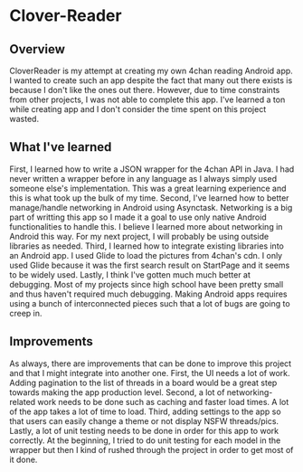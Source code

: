 # Clover-Reader

## Overview
CloverReader is my attempt at creating my own 4chan reading Android app. I wanted to create such an app despite the fact that many out there exists is because I don't like the ones out there. However, due to time constraints from other projects, I was not able to complete this app. I've learned a ton while creating app and I don't consider the time spent on this project wasted.

## What I've learned
First, I learned how to write a JSON wrapper for the 4chan API in Java. I had never written a wrapper before in any language as I always simply used someone else's implementation. This was a great learning experience and this is what took up the bulk of my time. Second, I've learned how to better manage/handle networking in Android using Asynctask. Networking is a big part of writting this app so I made it a goal to use only native Android functionalities to handle this. I believe I learned more about networking in Android this way. For my next project, I will probably be using outside libraries as needed. Third, I learned how to integrate existing libraries into an Android app. I used Glide to load the pictures from 4chan's cdn. I only used Glide because it was the first search result on StartPage and it seems to be widely used. Lastly, I think I've gotten much much better at debugging. Most of my projects since high school have been pretty small and thus haven't required much debugging. Making Android apps requires using a bunch of interconnected pieces such that a lot of bugs are going to creep in.

## Improvements
As always, there are improvements that can be done to improve this project and that I might integrate into another one. First, the UI needs a lot of work. Adding pagination to the list of threads in a board would be a great step towards making the app production level. Second, a lot of networking-related work needs to be done such as caching and faster load times. A lot of the app takes a lot of time to load. Third, adding settings to the app so that users can easily change a theme or not display NSFW threads/pics. Lastly, a lot of unit testing needs to be done in order for this app to work correctly. At the beginning, I tried to do unit testing for each model in the wrapper but then I kind of rushed through the project in order to get most of it done. 
